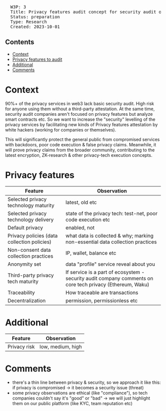 <pre>
  W3P: 3
  Title: Privacy features audit concept for security audit organizations & whitehackers (research)
  Status: preparation
  Type: Research
  Created: 2023-10-01
</pre>
## Contents
- [Context](#Context)
- [Privacy features to audit](#Privacy-features)
- [Additional](#Additional)
- [Comments](#Comments)

# Context 

90%+ of the privacy services in web3 lack basic security audit. High risk for anyone using them without a third-party attestation.
At the same time, security audit companies aren't focused on privacy features but analyze smart contracts etc. So we want to increase the "security" levelling of the privacy services by facilitating new kinds of Privacy features attestation by white hackers (working for companies or themselves).

This will significantly protect the general public from compromised services with backdoors, poor code execution & false privacy claims. Meanwhile, it will prove privacy claims from the broader community, contributing to the latest encryption, ZK-research & other privacy-tech execution concepts.

# Privacy features

| Feature  | Observation | 
| ------------- | ------------- 
| Selected privacy technology maturity | latest, old etc |
| Selected privacy technology delivery | state of the privacy tech: test-net, poor code execution etc |
| Default privacy | enabled, not |
| Privacy policies (data collection policies) | what data is collected & why; marking non-essential data collection practices |
| Non-consent data collection practices | IP, wallet, balance etc |
| Anonymity set | data "profile" service reveal about you |
| Third-party privacy tech maturity | If service is a part of ecosystem - security audit company comments on core tech privacy (Ethereum, Waku) |
| Traceability | How traceable are transactions |
| Decentralization | permission, permissionless etc |

# Additional

| Feature  | Observation  | 
| ------------- | ------------- 
| Privacy risk | low, medium, high |

# Comments
- there's a thin line between privacy & security, so we approach it like this: if privacy is compromised -> it becomes a security issue (threat)
- some privacy observations are ethical (like "compliance"), so tech companies couldn't say it's "good" or "bad" -> we will just highlight them on our public platform (like KYC,  team reputation etc)

